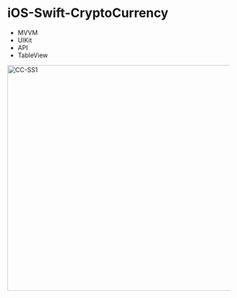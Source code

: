 # iOS-Swift-CryptoCurrency

- MVVM
- UIKit
- API
- TableView

<img width="510" alt="CC-SS1" src="https://user-images.githubusercontent.com/82319635/231105520-e9935cce-0f8f-45c2-80ba-0be33677f418.png">
